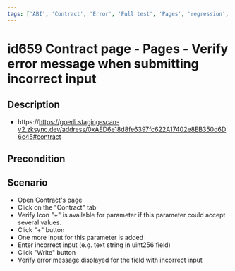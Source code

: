 ```yaml
---
tags: ['ABI', 'Contract', 'Error', 'Full test', 'Pages', 'regression', 'ZKF-2699', 'Active']
---
```


# id659 Contract page - Pages - Verify error message when submitting incorrect input

## Description
  - https://https://goerli.staging-scan-v2.zksync.dev/address/0xAED6e18d8fe6397fc622A17402e8EB350d6D6c45#contract

## Precondition


## Scenario
- Open Contract's page
- Click on the "Contract" tab
- Verify Icon "+" is available for parameter if this parameter could accept several values.
- Click "+" button
- One more input for this parameter is added
- Enter incorrect input (e.g. text string in uint256 field)
- Click "Write" button
- Verify error message displayed for the field with incorrect input

